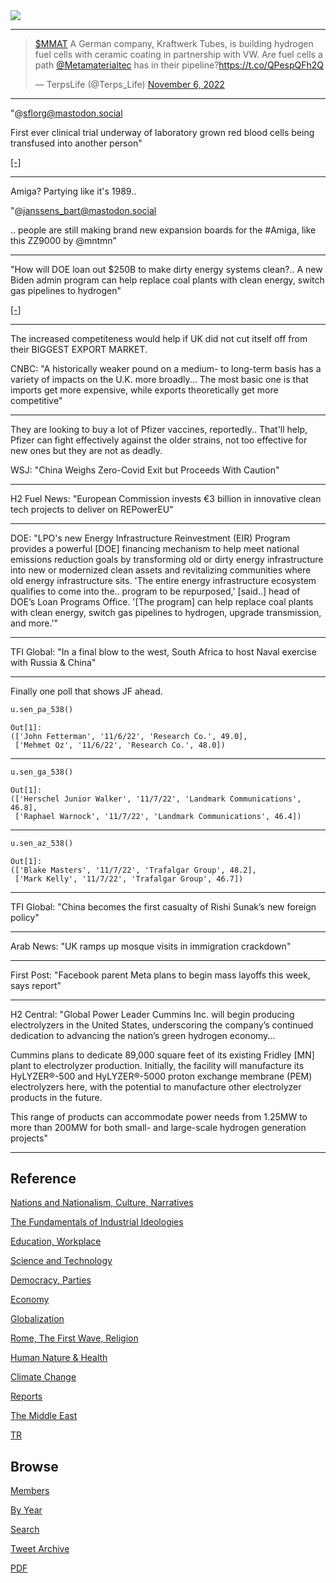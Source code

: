 <img src="https://drive.google.com/uc?export=view&id=1B2wf9R7AMH1d7Vw6e2mucLbIQ5NSjir7"/>

---

<blockquote class="twitter-tweet"><p lang="en" dir="ltr"><a href="https://twitter.com/search?q=%24MMAT&amp;src=ctag&amp;ref_src=twsrc%5Etfw">$MMAT</a> A German company, Kraftwerk Tubes, is building hydrogen fuel cells with ceramic coating in partnership with VW. Are fuel cells a path <a href="https://twitter.com/Metamaterialtec?ref_src=twsrc%5Etfw">@Metamaterialtec</a> has in their pipeline?<a href="https://t.co/QPespQFh2Q">https://t.co/QPespQFh2Q</a></p>&mdash; TerpsLife (@Terps_Life) <a href="https://twitter.com/Terps_Life/status/1589268724808577025?ref_src=twsrc%5Etfw">November 6, 2022</a></blockquote> <script async src="https://platform.twitter.com/widgets.js" charset="utf-8"></script>

---

"@sflorg@mastodon.social

First ever clinical trial underway of laboratory grown red blood cells
being transfused into another person"

[[-]](https://www.sflorg.com/2022/11/bio11072201.html)

---

Amiga? Partying like it's 1989..

"@janssens_bart@mastodon.social

.. people are still making brand new expansion boards for the \#Amiga,
like this ZZ9000 by @mntmn"

---

"How will DOE loan out $250B to make dirty energy systems clean?.. A
new Biden admin program can help replace coal plants with clean
energy, switch gas pipelines to hydrogen"

[[-]](https://www.canarymedia.com/articles/climatetech-finance/how-will-doe-loan-out-250b-to-make-dirty-energy-systems-clean)

---

The increased competiteness would help if UK did not cut itself off
from their BIGGEST EXPORT MARKET.

CNBC: "A historically weaker pound on a medium- to long-term basis has
a variety of impacts on the U.K. more broadly...  The most basic one
is that imports get more expensive, while exports theoretically get
more competitive"

---

They are looking to buy a lot of Pfizer vaccines, reportedly.. That'll
help, Pfizer can fight effectively against the older strains, not too
effective for new ones but they are not as deadly.

WSJ: "China Weighs Zero-Covid Exit but Proceeds With Caution"

---

H2 Fuel News: "European Commission invests €3 billion in innovative
clean tech projects to deliver on REPowerEU"

---

DOE: "LPO's new Energy Infrastructure Reinvestment (EIR) Program
provides a powerful [DOE] financing mechanism to help meet national
emissions reduction goals by transforming old or dirty energy
infrastructure into new or modernized clean assets and revitalizing
communities where old energy infrastructure sits. 'The entire energy
infrastructure ecosystem qualifies to come into the.. program to be
repurposed,' [said..] head of DOE’s Loan Programs Office. '[The
program] can help replace coal plants with clean energy, switch gas
pipelines to hydrogen, upgrade transmission, and more.'"

---

TFI Global: "In a final blow to the west, South Africa to host Naval
exercise with Russia & China"

---

Finally one poll that shows JF ahead. 

```python
u.sen_pa_538()
```

```text
Out[1]: 
(['John Fetterman', '11/6/22', 'Research Co.', 49.0],
 ['Mehmet Oz', '11/6/22', 'Research Co.', 48.0])
```

---

```python
u.sen_ga_538()
```

```text
Out[1]: 
(['Herschel Junior Walker', '11/7/22', 'Landmark Communications', 46.8],
 ['Raphael Warnock', '11/7/22', 'Landmark Communications', 46.4])
```
---

```python
u.sen_az_538()
```

```text
Out[1]: 
(['Blake Masters', '11/7/22', 'Trafalgar Group', 48.2],
 ['Mark Kelly', '11/7/22', 'Trafalgar Group', 46.7])
```

---

TFI Global: "China becomes the first casualty of Rishi Sunak’s new foreign policy"

---

Arab News: "UK ramps up mosque visits in immigration crackdown"

---

First Post: "Facebook parent Meta plans to begin mass layoffs this
week, says report"

---

H2 Central: "Global Power Leader Cummins Inc. will begin producing
electrolyzers in the United States, underscoring the company’s
continued dedication to advancing the nation’s green hydrogen
economy...

Cummins plans to dedicate 89,000 square feet of its existing Fridley
[MN] plant to electrolyzer production. Initially, the facility will
manufacture its HyLYZER®-500 and HyLYZER®-5000 proton exchange
membrane (PEM) electrolyzers here, with the potential to manufacture
other electrolyzer products in the future.

This range of products can accommodate power needs from 1.25MW to more
than 200MW for both small- and large-scale hydrogen generation
projects"

---

## Reference

[Nations and Nationalism, Culture, Narratives](2013/02/nations-and-nationalism.html)

[The Fundamentals of Industrial Ideologies](2011/04/fundamentals-of-industrial-ideologies.html)

[Education, Workplace](2017/09/education-workplace.html)

[Science and Technology](2018/09/science-technology.html)

[Democracy, Parties](2016/11/democracy.html)

[Economy](2018/05/economy.html)

[Globalization](2018/09/globalization.html)

[Rome, The First Wave, Religion](2017/12/rome.html)

[Human Nature & Health](2020/07/human-nature.html)

[Climate Change](2018/12/climate.html)

[Reports](2019/05/reports.html)

[The Middle East](2019/07/middleeast.html)

[TR](../tr)

## Browse

[Members](2022/08/members.html)

[By Year](years.html)

[Search](search.html)

[Tweet Archive](tweets/index.html)

[PDF](https://drive.google.com/uc?export=view&id=1FSi-1MnqXVq_PVTEXzzflwN8-7h92N_R)

